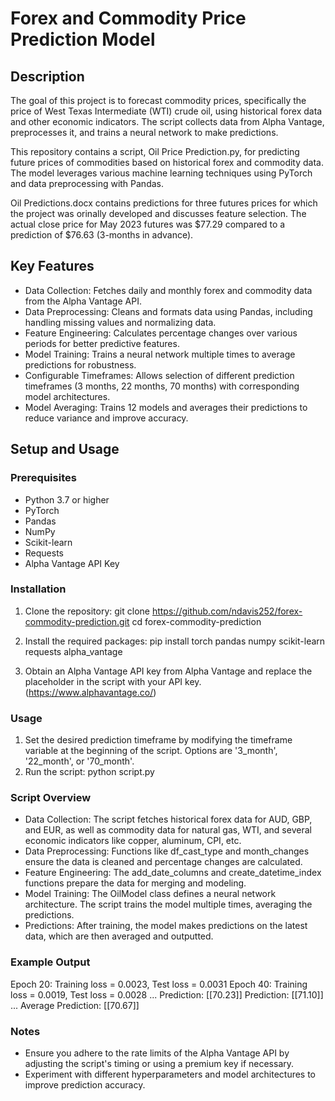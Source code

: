 # Forex and Commodity Price Prediction Model

## Description
The goal of this project is to forecast commodity prices, specifically the price of West Texas Intermediate (WTI) crude oil, using historical forex data and other economic indicators. The script collects data from Alpha Vantage, preprocesses it, and trains a neural network to make predictions.

This repository contains a script, Oil Price Prediction.py, for predicting future prices of commodities based on historical forex and commodity data. The model leverages various machine learning techniques using PyTorch and data preprocessing with Pandas.

Oil Predictions.docx contains predictions for three futures prices for which the project was orinally developed and discusses feature selection. The actual close price for May 2023 futures was $77.29 compared to a prediction of $76.63 (3-months in advance). 

## Key Features
* Data Collection: Fetches daily and monthly forex and commodity data from the Alpha Vantage API.
* Data Preprocessing: Cleans and formats data using Pandas, including handling missing values and normalizing data.
* Feature Engineering: Calculates percentage changes over various periods for better predictive features.
* Model Training: Trains a neural network multiple times to average predictions for robustness.
* Configurable Timeframes: Allows selection of different prediction timeframes (3 months, 22 months, 70 months) with corresponding model architectures.
* Model Averaging: Trains 12 models and averages their predictions to reduce variance and improve accuracy.

## Setup and Usage
### Prerequisites
* Python 3.7 or higher
* PyTorch
* Pandas
* NumPy
* Scikit-learn
* Requests
* Alpha Vantage API Key

### Installation
1. Clone the repository:
git clone https://github.com/ndavis252/forex-commodity-prediction.git
cd forex-commodity-prediction

2. Install the required packages:
pip install torch pandas numpy scikit-learn requests alpha_vantage

3. Obtain an Alpha Vantage API key from Alpha Vantage and replace the placeholder in the script with your API key. (https://www.alphavantage.co/)

### Usage
1. Set the desired prediction timeframe by modifying the timeframe variable at the beginning of the script. Options are '3_month', '22_month', or '70_month'.
2. Run the script:
python script.py

### Script Overview
* Data Collection: The script fetches historical forex data for AUD, GBP, and EUR, as well as commodity data for natural gas, WTI, and several economic indicators like copper, aluminum, CPI, etc.
* Data Preprocessing: Functions like df_cast_type and month_changes ensure the data is cleaned and percentage changes are calculated.
* Feature Engineering: The add_date_columns and create_datetime_index functions prepare the data for merging and modeling.
* Model Training: The OilModel class defines a neural network architecture. The script trains the model multiple times, averaging the predictions.
* Predictions: After training, the model makes predictions on the latest data, which are then averaged and outputted.

### Example Output
Epoch 20: Training loss = 0.0023, Test loss = 0.0031
Epoch 40: Training loss = 0.0019, Test loss = 0.0028
...
Prediction: [[70.23]]
Prediction: [[71.10]]
...
Average Prediction: [[70.67]]

### Notes
* Ensure you adhere to the rate limits of the Alpha Vantage API by adjusting the script's timing or using a premium key if necessary.
* Experiment with different hyperparameters and model architectures to improve prediction accuracy.
